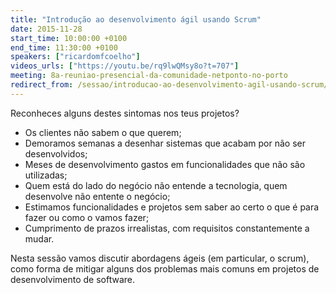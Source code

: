 ```yaml
---
title: "Introdução ao desenvolvimento ágil usando Scrum"
date: 2015-11-28
start_time: 10:00:00 +0100
end_time: 11:30:00 +0100
speakers: ["ricardomfcoelho"]
videos_urls: ["https://youtu.be/rq9lwQMsy8o?t=707"]
meeting: 8a-reuniao-presencial-da-comunidade-netponto-no-porto
redirect_from: /sessao/introducao-ao-desenvolvimento-agil-usando-scrum/
---
```

Reconheces alguns destes sintomas nos teus projetos?

- Os clientes não sabem o que querem;
- Demoramos semanas a desenhar sistemas que acabam por não ser desenvolvidos;
- Meses de desenvolvimento gastos em funcionalidades que não são utilizadas;
- Quem está do lado do negócio não entende a tecnologia, quem desenvolve não entente o negócio;
- Estimamos funcionalidades e projetos sem saber ao certo o que é para fazer ou como o vamos fazer;
- Cumprimento de prazos irrealistas, com requisitos constantemente a mudar.

Nesta sessão vamos discutir abordagens ágeis (em particular, o scrum), como forma de mitigar alguns dos problemas mais comuns em projetos de desenvolvimento de software.

